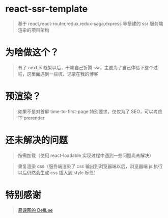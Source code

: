 # react-ssr-template

> 基于 react,react-router,redux,redux-saga,express 等搭建的 ssr 服务端渲染的项目架构

# 为啥做这个？

> 有了 next.js 框架以后，干嘛自己折腾 ssr，主要为了自己体验下整个过程，这里面遇到一些坑，记录在我的博客

# 预渲染？

> 如果不是对首屏 time-to-first-page 特别要求，仅仅为了 SEO，可以考虑下 prerender

# 还未解决的问题

> 按需加载（使用 react-loadable 实现过程中遇到一些问题尚未解决）

> 重复渲染 css（服务端渲染了 css 输出到浏览器端以后，浏览器端 js 执行以后仍然会生成 css 插入到 style 标签）

# 特别感谢

> [慕课网的 DellLee](https://www.imooc.com/t/1975036)
